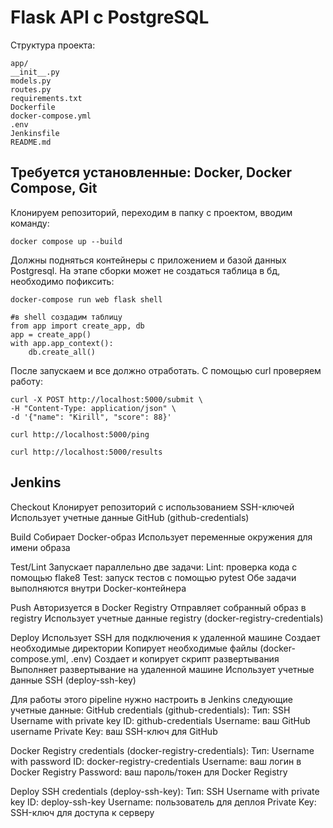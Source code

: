 # Flask API с PostgreSQL
Структура проекта:
```
app/
__init__.py
models.py
routes.py
requirements.txt
Dockerfile
docker-compose.yml
.env
Jenkinsfile
README.md
```
## Требуется установленные: Docker, Docker Compose, Git

Клонируем репозиторий, переходим в папку с проектом, вводим команду:
```
docker compose up --build
```
Должны подняться контейнеры с приложением и базой данных Postgresql.
На этапе сборки может не создаться таблица в бд, необходимо пофиксить:
```
docker-compose run web flask shell

#в shell создадим таблицу
from app import create_app, db
app = create_app()
with app.app_context():
    db.create_all()
```
После запускаем и все должно отработать. С помощью curl проверяем работу:
```
curl -X POST http://localhost:5000/submit \
-H "Content-Type: application/json" \
-d '{"name": "Kirill", "score": 88}'

curl http://localhost:5000/ping

curl http://localhost:5000/results
```

## Jenkins
Checkout
Клонирует репозиторий с использованием SSH-ключей
Использует учетные данные GitHub (github-credentials)

Build
Собирает Docker-образ
Использует переменные окружения для имени образа

Test/Lint
Запускает параллельно две задачи:
Lint: проверка кода с помощью flake8
Test: запуск тестов с помощью pytest
Обе задачи выполняются внутри Docker-контейнера

Push
Авторизуется в Docker Registry
Отправляет собранный образ в registry
Использует учетные данные registry (docker-registry-credentials)

Deploy
Использует SSH для подключения к удаленной машине
Создает необходимые директории
Копирует необходимые файлы (docker-compose.yml, .env)
Создает и копирует скрипт развертывания
Выполняет развертывание на удаленной машине
Использует учетные данные SSH (deploy-ssh-key)

Для работы этого pipeline нужно настроить в Jenkins следующие учетные данные:
GitHub credentials (github-credentials):
Тип: SSH Username with private key
ID: github-credentials
Username: ваш GitHub username
Private Key: ваш SSH-ключ для GitHub

Docker Registry credentials (docker-registry-credentials):
Тип: Username with password
ID: docker-registry-credentials
Username: ваш логин в Docker Registry
Password: ваш пароль/токен для Docker Registry

Deploy SSH credentials (deploy-ssh-key):
Тип: SSH Username with private key
ID: deploy-ssh-key
Username: пользователь для деплоя
Private Key: SSH-ключ для доступа к серверу
